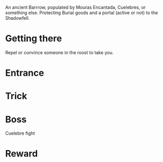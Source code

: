 An ancient Barrrow, populated by Mouras Encantada, Cuelebres, or something else. Protecting Burial goods and a portal (active or not) to the Shadowfell.
# Getting there
Repel or convince someone in the roost to take you.
# Entrance

# Trick

# Boss
Cuelebre fight
# Reward